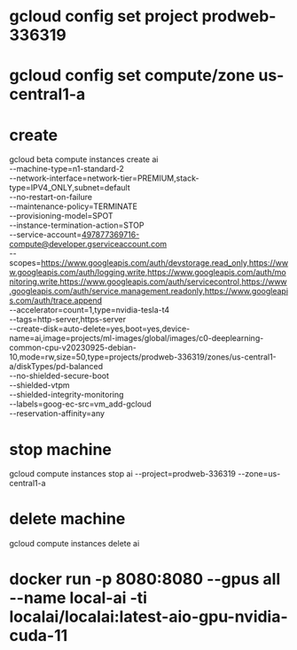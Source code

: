 # gcloud config set project prodweb-336319
# gcloud config set compute/zone us-central1-a

# create
gcloud beta compute instances create ai \
    --machine-type=n1-standard-2 \
    --network-interface=network-tier=PREMIUM,stack-type=IPV4_ONLY,subnet=default \
    --no-restart-on-failure \
    --maintenance-policy=TERMINATE \
    --provisioning-model=SPOT \
    --instance-termination-action=STOP \
    --service-account=497877369716-compute@developer.gserviceaccount.com \
    --scopes=https://www.googleapis.com/auth/devstorage.read_only,https://www.googleapis.com/auth/logging.write,https://www.googleapis.com/auth/monitoring.write,https://www.googleapis.com/auth/servicecontrol,https://www.googleapis.com/auth/service.management.readonly,https://www.googleapis.com/auth/trace.append \
    --accelerator=count=1,type=nvidia-tesla-t4 \
    --tags=http-server,https-server \
    --create-disk=auto-delete=yes,boot=yes,device-name=ai,image=projects/ml-images/global/images/c0-deeplearning-common-cpu-v20230925-debian-10,mode=rw,size=50,type=projects/prodweb-336319/zones/us-central1-a/diskTypes/pd-balanced \
    --no-shielded-secure-boot \
    --shielded-vtpm \
    --shielded-integrity-monitoring \
    --labels=goog-ec-src=vm_add-gcloud \
    --reservation-affinity=any

# stop machine
gcloud compute instances stop ai --project=prodweb-336319 --zone=us-central1-a

# delete machine
gcloud compute instances delete ai

# docker run -p 8080:8080 --gpus all --name local-ai -ti localai/localai:latest-aio-gpu-nvidia-cuda-11

